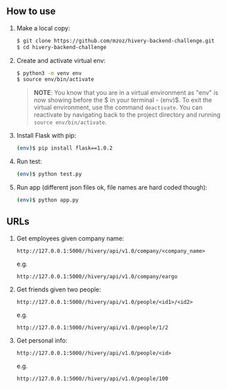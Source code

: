 ## How to use

1. Make a local copy:

    ```sh
    $ git clone https://github.com/mzoz/hivery-backend-challenge.git
    $ cd hivery-backend-challenge
    ```

1. Create and activate virtual env:

    ```sh
    $ python3 -m venv env
    $ source env/bin/activate
    ```

    > **NOTE**: You know that you are in a virtual environment as "env" is now showing before the $ in your terminal - (env)$. To exit the virtual environment, use the command `deactivate`. You can reactivate by navigating back to the project directory and running `source env/bin/activate`.

1. Install Flask with pip:

    ```sh
    (env)$ pip install flask==1.0.2
    ```

1. Run test:

    ```sh
    (env)$ python test.py
    ```
    
1. Run app (different json files ok, file names are hard coded though):

    ```sh
    (env)$ python app.py
    ```

## URLs

1. Get employees given company name:

    ```
    http://127.0.0.1:5000//hivery/api/v1.0/company/<company_name>
    ```
    
    e.g.
    ```
    http://127.0.0.1:5000//hivery/api/v1.0/company/eargo
    ```
    
1. Get friends given two people:

    ```
    http://127.0.0.1:5000//hivery/api/v1.0/people/<id1>/<id2>
    ```
    
    e.g.
    ```
    http://127.0.0.1:5000//hivery/api/v1.0/people/1/2
    ```
    
1. Get personal info:

    ```
    http://127.0.0.1:5000//hivery/api/v1.0/people/<id>
    ```
    
    e.g.
    ```
    http://127.0.0.1:5000//hivery/api/v1.0/people/100
    ```
 
    
